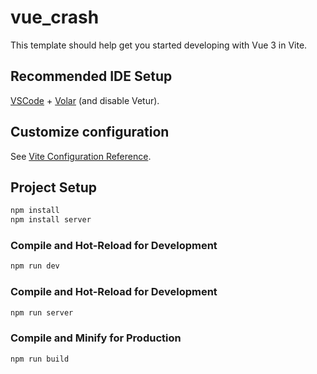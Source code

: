 # vue_crash

This template should help get you started developing with Vue 3 in Vite.

## Recommended IDE Setup

[VSCode](https://code.visualstudio.com/) + [Volar](https://marketplace.visualstudio.com/items?itemName=Vue.volar) (and disable Vetur).

## Customize configuration

See [Vite Configuration Reference](https://vitejs.dev/config/).

## Project Setup

```sh
npm install
npm install server
```

### Compile and Hot-Reload for Development

```sh
npm run dev
```

### Compile and Hot-Reload for Development

```sh
npm run server
```

### Compile and Minify for Production

```sh
npm run build
```
